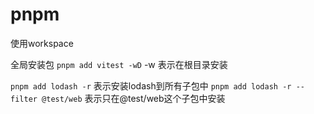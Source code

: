# pnpm

使用workspace

全局安装包
`pnpm add vitest -wD`
-w 表示在根目录安装

`pnpm add lodash -r` 表示安装lodash到所有子包中
`pnpm add lodash -r --filter @test/web` 表示只在@test/web这个子包中安装
